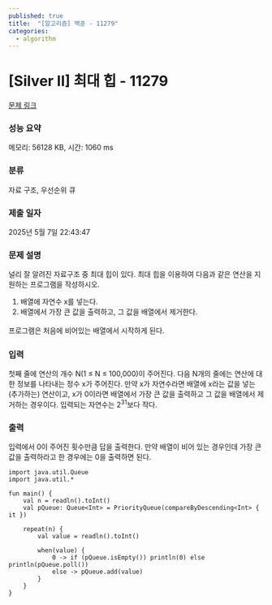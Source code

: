 ```yaml
---
published: true
title:  "[알고리즘] 백준 - 11279"
categories:
  - algorithm
---
```


# [Silver II] 최대 힙 - 11279

[문제 링크](https://www.acmicpc.net/problem/11279)

### 성능 요약

메모리: 56128 KB, 시간: 1060 ms

### 분류

자료 구조, 우선순위 큐

### 제출 일자

2025년 5월 7일 22:43:47

### 문제 설명

<p>널리 잘 알려진 자료구조 중 최대 힙이 있다. 최대 힙을 이용하여 다음과 같은 연산을 지원하는 프로그램을 작성하시오.</p>

<ol>
	<li>배열에 자연수 x를 넣는다.</li>
	<li>배열에서 가장 큰 값을 출력하고, <span style="line-height:1.6em">그 값을 배열에서 제거한다. </span></li>
</ol>

<p><span style="line-height:1.6em">프로그램은 처음에 비어있는 배열에서 시작하게 된다.</span></p>

### 입력

 <p>첫째 줄에 연산의 개수 N(1 ≤ N ≤ 100,000)이 주어진다. 다음 N개의 줄에는 연산에 대한 정보를 나타내는 정수 x가 주어진다. 만약 x가 자연수라면 배열에 x라는 값을 넣는(추가하는) 연산이고, x가 0이라면 배열에서 가장 큰 값을 출력하고 그 값을 배열에서 제거하는 경우이다. 입력되는 자연수는 2<sup>31</sup>보다 작다.</p>

### 출력

 <p>입력에서 0이 주어진 횟수만큼 답을 출력한다. 만약 배열이 비어 있는 경우인데 가장 큰 값을 출력하라고 한 경우에는 0을 출력하면 된다.</p>

~~~
import java.util.Queue
import java.util.*

fun main() {
    val n = readln().toInt()
    val pQueue: Queue<Int> = PriorityQueue(compareByDescending<Int> { it })

    repeat(n) {
        val value = readln().toInt()

        when(value) {
            0 -> if (pQueue.isEmpty()) println(0) else println(pQueue.poll())
            else -> pQueue.add(value)
        }
    }
}
~~~